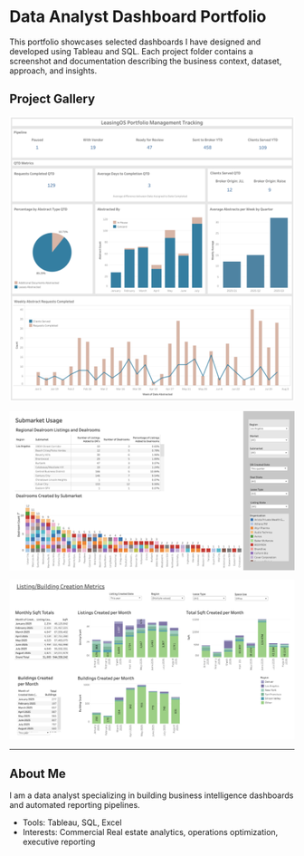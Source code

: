 # Data Analyst Dashboard Portfolio

This portfolio showcases selected dashboards I have designed and developed using Tableau and SQL. 
Each project folder contains a screenshot and documentation describing the business context, dataset, approach, and insights.

## Project Gallery

<a href="portfolio-management-tracking/"><img src="portfolio-management-tracking/screenshot.png" alt="Portfolio Management Tracking Dashboard" width="720"></a>

<a href="submarket-usage/"><img src="submarket-usage/screenshot.png" alt="Submarket Usage Dashboard" width="720"></a>

<a href="listing-building-metrics/"><img src="listing-building-metrics/screenshot.png" alt="Listing & Building Metrics Dashboard" width="720"></a>

---

## About Me

I am a data analyst specializing in building business intelligence dashboards and automated reporting pipelines.
- Tools: Tableau, SQL, Excel
- Interests: Commercial Real estate analytics, operations optimization, executive reporting
